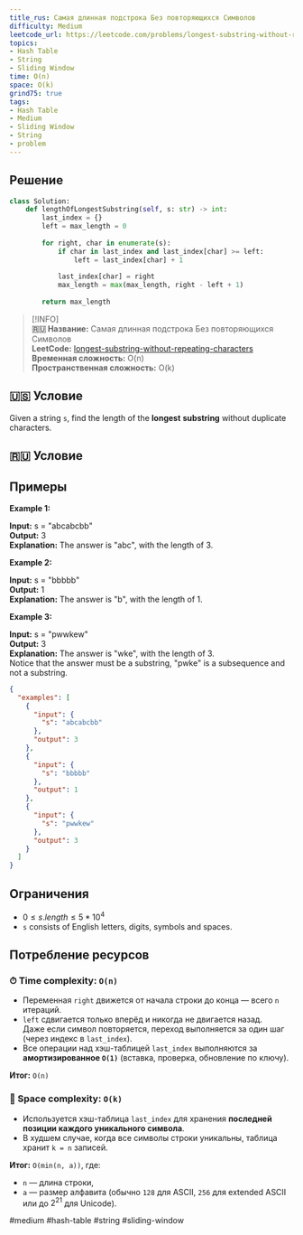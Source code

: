 ```yaml
---
title_rus: Самая длинная подстрока Без повторяющихся Символов
difficulty: Medium
leetcode_url: https://leetcode.com/problems/longest-substring-without-repeating-characters/
topics:
- Hash Table
- String
- Sliding Window
time: O(n)
space: O(k)
grind75: true
tags:
- Hash Table
- Medium
- Sliding Window
- String
- problem
---
```

## Решение

```python
class Solution:  
    def lengthOfLongestSubstring(self, s: str) -> int:  
        last_index = {}  
        left = max_length = 0  
  
        for right, char in enumerate(s):  
            if char in last_index and last_index[char] >= left:  
                left = last_index[char] + 1  
  
            last_index[char] = right  
            max_length = max(max_length, right - left + 1)  
  
        return max_length
```

> [!INFO]  
> **🇷🇺 Название:** Самая длинная подстрока Без повторяющихся Символов  
> **LeetCode:** [longest-substring-without-repeating-characters](https://leetcode.com/problems/longest-substring-without-repeating-characters/)  
> **Временная сложность:** O(n)  
> **Пространственная сложность:** O(k)  



## 🇺🇸 Условие

Given a string `s`, find the length of the **longest** **substring** without duplicate characters.

## 🇷🇺 Условие

<!-- Место для вставки перевода на русском языке -->

## Примеры

**Example 1:**

**Input:** s = "abcabcbb"  
**Output:** 3  
**Explanation:** The answer is "abc", with the length of 3.

**Example 2:**

**Input:** s = "bbbbb"  
**Output:** 1  
**Explanation:** The answer is "b", with the length of 1.

**Example 3:**

**Input:** s = "pwwkew"  
**Output:** 3  
**Explanation:** The answer is "wke", with the length of 3.  
Notice that the answer must be a substring, "pwke" is a subsequence and not a substring.

```json
{
  "examples": [
    {
      "input": {
        "s": "abcabcbb"
      },
      "output": 3
    },
    {
      "input": {
        "s": "bbbbb"
      },
      "output": 1
    },
    {
      "input": {
        "s": "pwwkew"
      },
      "output": 3
    }
  ]
}
```

## Ограничения

- $0 \leq s.length \leq 5 * 10^4$
- `s` consists of English letters, digits, symbols and spaces.

## Потребление ресурсов
### ⏱ Time complexity: `O(n)`

- Переменная `right` движется от начала строки до конца — всего `n` итераций.
- `left` сдвигается только вперёд и никогда не двигается назад.  
    Даже если символ повторяется, переход выполняется за один шаг (через индекс в `last_index`).
- Все операции над хэш-таблицей `last_index` выполняются за **амортизированное `O(1)`** (вставка, проверка, обновление по ключу).

**Итог:** `O(n)`

### 🧠 Space complexity: `O(k)`

- Используется хэш-таблица `last_index` для хранения **последней позиции каждого уникального символа**.
- В худшем случае, когда все символы строки уникальны, таблица хранит `k = n` записей.

**Итог:** `O(min(n, a))`, где:
- `n` — длина строки,
- `a` — размер алфавита (обычно `128` для ASCII, `256` для extended ASCII или до $2^{21}$ для Unicode).

#medium #hash-table #string #sliding-window
